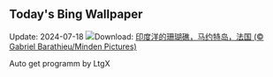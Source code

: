 ## Today's Bing Wallpaper
Update: 2024-07-18
![](https://www.bing.com/th?id=OHR.MayotteCoral_ZH-CN8106288026_UHD.jpg&w=1000)Download: [印度洋的珊瑚礁，马约特岛，法国 (© Gabriel Barathieu/Minden Pictures)](https://www.bing.com/th?id=OHR.MayotteCoral_ZH-CN8106288026_UHD.jpg)

Auto get programm by LtgX
